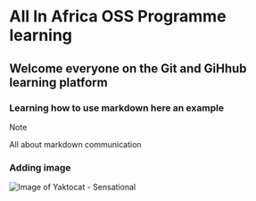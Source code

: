 # All In Africa OSS Programme learning

## Welcome everyone on the Git and GiHhub learning platform

### Learning how to use markdown here an example
> [!NOTE]
> All about markdown communication

### Adding image
![Image of Yaktocat - Sensational](https://octodex.github.com/images/yaktocat.png)
